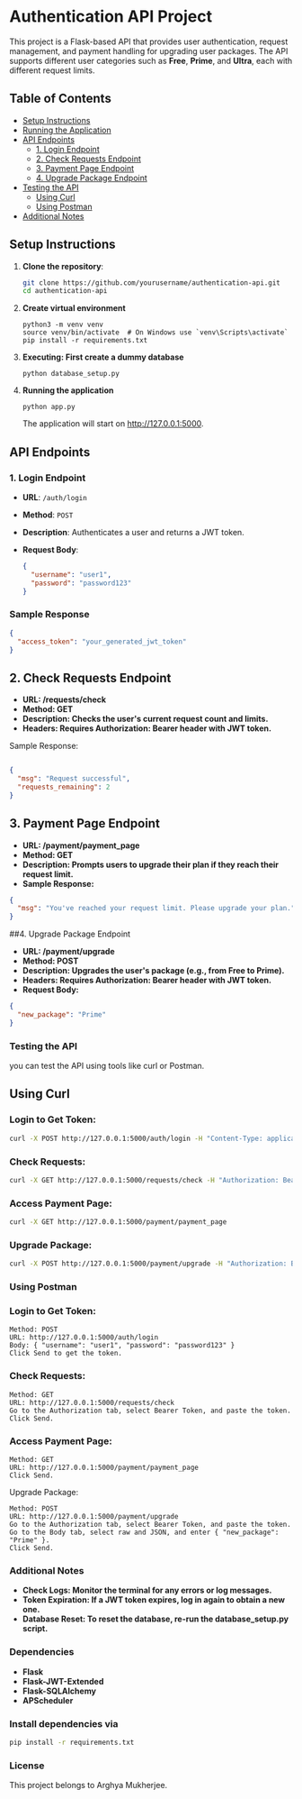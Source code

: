 # Authentication API Project

This project is a Flask-based API that provides user authentication, request management, and payment handling for upgrading user packages. The API supports different user categories such as **Free**, **Prime**, and **Ultra**, each with different request limits.

## Table of Contents

- [Setup Instructions](#setup-instructions)
- [Running the Application](#running-the-application)
- [API Endpoints](#api-endpoints)
  - [1. Login Endpoint](#1-login-endpoint)
  - [2. Check Requests Endpoint](#2-check-requests-endpoint)
  - [3. Payment Page Endpoint](#3-payment-page-endpoint)
  - [4. Upgrade Package Endpoint](#4-upgrade-package-endpoint)
- [Testing the API](#testing-the-api)
  - [Using Curl](#using-curl)
  - [Using Postman](#using-postman)
- [Additional Notes](#additional-notes)

## Setup Instructions

1. **Clone the repository**:

   ```bash
   git clone https://github.com/yourusername/authentication-api.git
   cd authentication-api
   ```
2. **Create virtual environment**
    ```
    python3 -m venv venv
    source venv/bin/activate  # On Windows use `venv\Scripts\activate`
    pip install -r requirements.txt
    ```
3. **Executing: First create a dummy database**
    ```
    python database_setup.py
    ```
4. **Running the application**
    ```
    python app.py
    ```
    The application will start on http://127.0.0.1:5000.

## API Endpoints

### 1. Login Endpoint

- **URL**: `/auth/login`
- **Method**: `POST`
- **Description**: Authenticates a user and returns a JWT token.
- **Request Body**:

  ```json
  {
    "username": "user1",
    "password": "password123"
  }
### Sample Response
```json
{
  "access_token": "your_generated_jwt_token"
}
```

## 2. Check Requests Endpoint
- **URL: /requests/check**
- **Method: GET**
- **Description: Checks the user's current request count and limits.**
- **Headers: Requires Authorization: Bearer <token> header with JWT token.**

Sample Response:

```json

{
  "msg": "Request successful",
  "requests_remaining": 2
}
```
## 3. Payment Page Endpoint
- **URL: /payment/payment_page**
- **Method: GET**
- **Description: Prompts users to upgrade their plan if they reach their request limit.**
- **Sample Response:**
```json
{
  "msg": "You've reached your request limit. Please upgrade your plan."
}
```
##4. Upgrade Package Endpoint
- **URL: /payment/upgrade**
- **Method: POST**
- **Description: Upgrades the user's package (e.g., from Free to Prime).**
- **Headers: Requires Authorization: Bearer <token> header with JWT token.**
- **Request Body:**
```json
{
  "new_package": "Prime"
}
```

### Testing the API
you can test the API using tools like curl or Postman.

## Using Curl
### Login to Get Token:

```bash
curl -X POST http://127.0.0.1:5000/auth/login -H "Content-Type: application/json" -d "{\"username\": \"user1\", \"password\": \"password123\"}"
```
### Check Requests:
```bash
curl -X GET http://127.0.0.1:5000/requests/check -H "Authorization: Bearer <your_token>"
```
### Access Payment Page:
```bash
curl -X GET http://127.0.0.1:5000/payment/payment_page
```
### Upgrade Package:
```bash
curl -X POST http://127.0.0.1:5000/payment/upgrade -H "Authorization: Bearer <your_token>" -H "Content-Type: application/json" -d "{\"new_package\": \"Prime\"}"
```

### Using Postman
### Login to Get Token:
```
Method: POST
URL: http://127.0.0.1:5000/auth/login
Body: { "username": "user1", "password": "password123" }
Click Send to get the token.
```
### Check Requests:
```
Method: GET
URL: http://127.0.0.1:5000/requests/check
Go to the Authorization tab, select Bearer Token, and paste the token.
Click Send.
```

### Access Payment Page:

```
Method: GET
URL: http://127.0.0.1:5000/payment/payment_page
Click Send.
```
Upgrade Package:
```
Method: POST
URL: http://127.0.0.1:5000/payment/upgrade
Go to the Authorization tab, select Bearer Token, and paste the token.
Go to the Body tab, select raw and JSON, and enter { "new_package": "Prime" }.
Click Send.
```

### Additional Notes
- **Check Logs: Monitor the terminal for any errors or log messages.**
- **Token Expiration: If a JWT token expires, log in again to obtain a new one.**
- **Database Reset: To reset the database, re-run the database_setup.py script.**

### Dependencies
- **Flask**
- **Flask-JWT-Extended**
- **Flask-SQLAlchemy**
- **APScheduler**

### Install dependencies via 
```bash
pip install -r requirements.txt
```
### License
This project belongs to Arghya Mukherjee.

